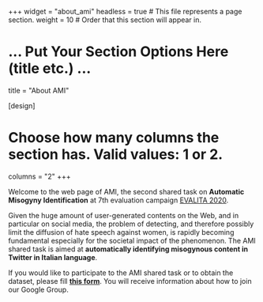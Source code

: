 +++
widget = "about_ami"
headless = true  # This file represents a page section.
weight = 10  # Order that this section will appear in.

# ... Put Your Section Options Here (title etc.) ...
title = "About AMI"

[design]
  # Choose how many columns the section has. Valid values: 1 or 2.
  columns = "2"
+++ 


Welcome to the web page of AMI, the second shared task on **Automatic Misogyny Identification** at 7th evaluation campaign [EVALITA 2020](http://www.evalita.it/2020).

Given the huge amount of user-generated contents on the Web, and in particular on social media, the problem of detecting, and therefore possibly limit the diffusion of hate speech against women, is rapidly becoming fundamental especially for the societal impact of the phenomenon. The AMI shared task is aimed at **automatically identifying misogynous content in Twitter in Italian language**.


If you would like to participate to the AMI shared task or to obtain the dataset, please fill [**this form**](https://forms.gle/uFF3sAtMMqayiDiz9). You will receive information about how to join our Google Group.